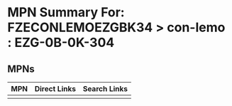 



# MPN Summary For: FZECONLEMOEZGBK34 > con-lemo : EZG-0B-0K-304

## MPNs
  

|MPN|Direct Links|Search Links|
| :--- | :--- | :--- |
||||
